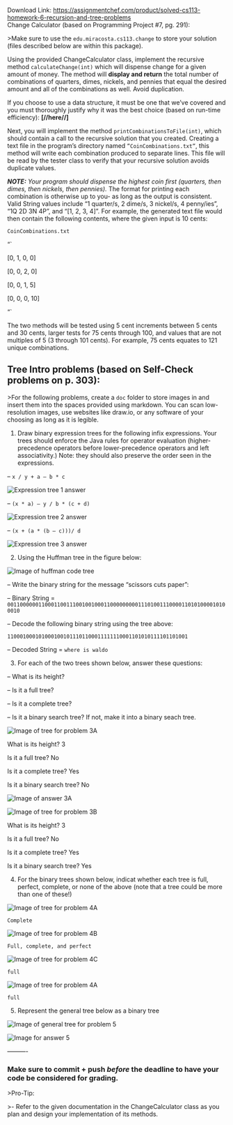 Download Link: https://assignmentchef.com/product/solved-cs113-homework-6-recursion-and-tree-problems
<br>
Change Calculator (based on Programming Project #7, pg. 291):




&gt;Make sure to use the `edu.miracosta.cs113.change` to store your solution (files described below are within this package).




Using the provided ChangeCalculator class, implement the recursive method `calculateChange(int)` which will dispense change for a given amount of money. The method will **display and return** the total number of combinations of quarters, dimes, nickels, and pennies that equal the desired amount and all of the combinations as well. Avoid duplication.




If you choose to use a data structure, it must be one that we’ve covered and you must thoroughly justify why it was the best choice (based on run-time efficiency): **[//here//]**




Next, you will implement the method `printCombinationsToFile(int)`, which should contain a call to the recursive solution that you created. Creating a text file in the program’s directory named `”CoinCombinations.txt”`, this method will write each combination produced to separate lines. This file will be read by the tester class to verify that your recursive solution avoids duplicate values.




**_NOTE:_** _Your program should dispense the highest coin first (quarters, then dimes, then nickels, then pennies)._ The format for printing each combination is otherwise up to you- as long as the output is consistent. Valid String values include “1 quarter/s, 2 dime/s, 3 nickel/s, 4 penny/ies”, “1Q 2D 3N 4P”, and “[1, 2, 3, 4]”. For example, the generated text file would then contain the following contents, where the given input is 10 cents:




`CoinCombinations.txt`




“`

[0, 1, 0, 0]

[0, 0, 2, 0]

[0, 0, 1, 5]

[0, 0, 0, 10]

“`




The two methods will be tested using 5 cent increments between 5 cents and 30 cents, larger tests for 75 cents through 100, and values that are not multiples of 5 (3 through 101 cents). For example, 75 cents equates to 121 unique combinations.




## Tree Intro problems (based on Self-Check problems on p. 303):




&gt;For the following problems, create a `doc` folder to store images in and insert them into the spaces provided using markdown.  You can scan low-resolution images, use websites like draw.io, or any software of your choosing as long as it is legible.




<ol>

 <li>Draw binary expression trees for the following infix expressions. Your trees should enforce the Java rules for operator evaluation (higher-precedence operators before lower-precedence operators and left associativity.) Note: they should also preserve the order seen in the expressions.</li>

</ol>

– `x / y + a – b * c`




![Expression tree 1 answer](src/edu.miracosta.cs113/docs/expressionTree1.png)

– `(x * a) – y / b * (c + d)`




![Expression tree 2 answer](src/edu.miracosta.cs113/docs/expressionTree2.png)




– `(x + (a * (b – c)))/ d`




![Expression tree 3 answer](src/edu.miracosta.cs113/docs/expressionTree3.png)




<ol start="2">

 <li>Using the Huffman tree in the figure below:</li>

</ol>




![Image of huffman code tree](doc/problemImages/huffman.png)




– Write the binary string for the message “scissors cuts paper”:

– Binary String = `00110000001100011001110010010001100000000011101001110000110101000010100010`

– Decode the following binary string using the tree above:

`1100010001010001001011101100011111110001101010111101101001`

– Decoded String = `where is waldo`




<ol start="3">

 <li>For each of the two trees shown below, answer these questions:</li>

</ol>

– What is its height?

– Is it a full tree?

– Is it a complete tree?

– Is it a binary search tree? If not, make it into a binary seach tree.




![Image of tree for problem 3A](doc/problemImages/problem3A.png)




What is its height? 3




Is it a full tree? No




Is it a complete tree? Yes




Is it a binary search tree? No

![Image of answer 3A](src/edu.miracosta.cs113/docs/answer3A.png)




![Image of tree for problem 3B](doc/problemImages/problem3B.png)




What is its height? 3




Is it a full tree? No




Is it a complete tree? Yes




Is it a binary search tree? Yes




<ol start="4">

 <li>For the binary trees shown below, indicat whether each tree is full, perfect, complete, or none of the above (note that a tree could be more than one of these!)</li>

</ol>




![Image of tree for problem 4A](doc/problemImages/problem4A.png)




`Complete`




![Image of tree for problem 4B](doc/problemImages/problem4B.png)




`Full, complete, and perfect`




![Image of tree for problem 4C](doc/problemImages/problem4C.png)




`full`




![Image of tree for problem 4A](doc/problemImages/huffman.png)




`full`




<ol start="5">

 <li>Represent the general tree below as a binary tree</li>

</ol>




![Image of general tree for problem 5](doc/problemImages/problem5-general.png)




![Image for answer 5](src/edu.miracosta.cs113/docs/generalTreeToBinaryTree.png)







———-




### Make sure to commit + push *before* the deadline to have your code be considered for grading.




&gt;Pro-Tip:




&gt;- Refer to the given documentation in the ChangeCalculator class as you plan and design your implementation of its methods.